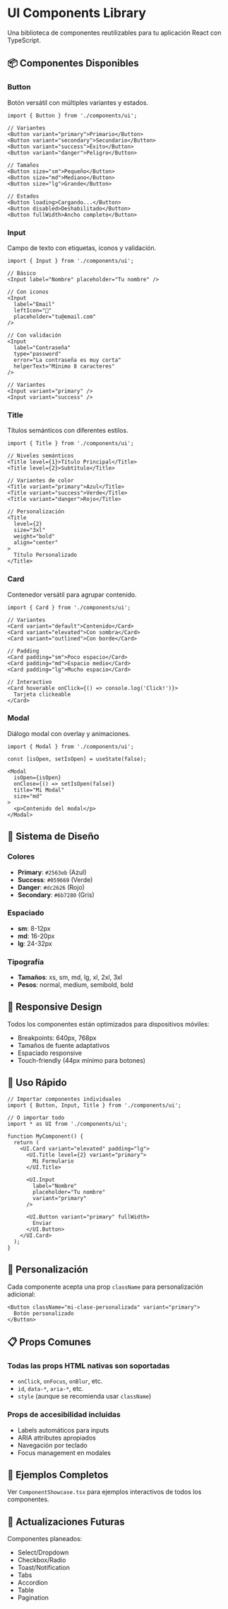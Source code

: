 # UI Components Library

Una biblioteca de componentes reutilizables para tu aplicación React con TypeScript.

## 📦 Componentes Disponibles

### Button
Botón versátil con múltiples variantes y estados.

```tsx
import { Button } from './components/ui';

// Variantes
<Button variant="primary">Primario</Button>
<Button variant="secondary">Secundario</Button>
<Button variant="success">Éxito</Button>
<Button variant="danger">Peligro</Button>

// Tamaños
<Button size="sm">Pequeño</Button>
<Button size="md">Mediano</Button>
<Button size="lg">Grande</Button>

// Estados
<Button loading>Cargando...</Button>
<Button disabled>Deshabilitado</Button>
<Button fullWidth>Ancho completo</Button>
```

### Input
Campo de texto con etiquetas, iconos y validación.

```tsx
import { Input } from './components/ui';

// Básico
<Input label="Nombre" placeholder="Tu nombre" />

// Con iconos
<Input 
  label="Email" 
  leftIcon="📧" 
  placeholder="tu@email.com" 
/>

// Con validación
<Input 
  label="Contraseña"
  type="password"
  error="La contraseña es muy corta"
  helperText="Mínimo 8 caracteres"
/>

// Variantes
<Input variant="primary" />
<Input variant="success" />
```

### Title
Títulos semánticos con diferentes estilos.

```tsx
import { Title } from './components/ui';

// Niveles semánticos
<Title level={1}>Título Principal</Title>
<Title level={2}>Subtítulo</Title>

// Variantes de color
<Title variant="primary">Azul</Title>
<Title variant="success">Verde</Title>
<Title variant="danger">Rojo</Title>

// Personalización
<Title 
  level={2} 
  size="3xl" 
  weight="bold" 
  align="center"
>
  Título Personalizado
</Title>
```

### Card
Contenedor versátil para agrupar contenido.

```tsx
import { Card } from './components/ui';

// Variantes
<Card variant="default">Contenido</Card>
<Card variant="elevated">Con sombra</Card>
<Card variant="outlined">Con borde</Card>

// Padding
<Card padding="sm">Poco espacio</Card>
<Card padding="md">Espacio medio</Card>
<Card padding="lg">Mucho espacio</Card>

// Interactivo
<Card hoverable onClick={() => console.log('Click!')}>
  Tarjeta clickeable
</Card>
```

### Modal
Diálogo modal con overlay y animaciones.

```tsx
import { Modal } from './components/ui';

const [isOpen, setIsOpen] = useState(false);

<Modal
  isOpen={isOpen}
  onClose={() => setIsOpen(false)}
  title="Mi Modal"
  size="md"
>
  <p>Contenido del modal</p>
</Modal>
```

## 🎨 Sistema de Diseño

### Colores
- **Primary**: `#2563eb` (Azul)
- **Success**: `#059669` (Verde)
- **Danger**: `#dc2626` (Rojo)
- **Secondary**: `#6b7280` (Gris)

### Espaciado
- **sm**: 8-12px
- **md**: 16-20px
- **lg**: 24-32px

### Tipografía
- **Tamaños**: xs, sm, md, lg, xl, 2xl, 3xl
- **Pesos**: normal, medium, semibold, bold

## 📱 Responsive Design

Todos los componentes están optimizados para dispositivos móviles:
- Breakpoints: 640px, 768px
- Tamaños de fuente adaptativos
- Espaciado responsive
- Touch-friendly (44px mínimo para botones)

## 🚀 Uso Rápido

```tsx
// Importar componentes individuales
import { Button, Input, Title } from './components/ui';

// O importar todo
import * as UI from './components/ui';

function MyComponent() {
  return (
    <UI.Card variant="elevated" padding="lg">
      <UI.Title level={2} variant="primary">
        Mi Formulario
      </UI.Title>
      
      <UI.Input 
        label="Nombre" 
        placeholder="Tu nombre"
        variant="primary"
      />
      
      <UI.Button variant="primary" fullWidth>
        Enviar
      </UI.Button>
    </UI.Card>
  );
}
```

## 🔧 Personalización

Cada componente acepta una prop `className` para personalización adicional:

```tsx
<Button className="mi-clase-personalizada" variant="primary">
  Botón personalizado
</Button>
```

## 📋 Props Comunes

### Todas las props HTML nativas son soportadas
- `onClick`, `onFocus`, `onBlur`, etc.
- `id`, `data-*`, `aria-*`, etc.
- `style` (aunque se recomienda usar `className`)

### Props de accesibilidad incluidas
- Labels automáticos para inputs
- ARIA attributes apropiados
- Navegación por teclado
- Focus management en modales

## 🎯 Ejemplos Completos

Ver `ComponentShowcase.tsx` para ejemplos interactivos de todos los componentes.

## 🔄 Actualizaciones Futuras

Componentes planeados:
- Select/Dropdown
- Checkbox/Radio
- Toast/Notification
- Tabs
- Accordion
- Table
- Pagination 